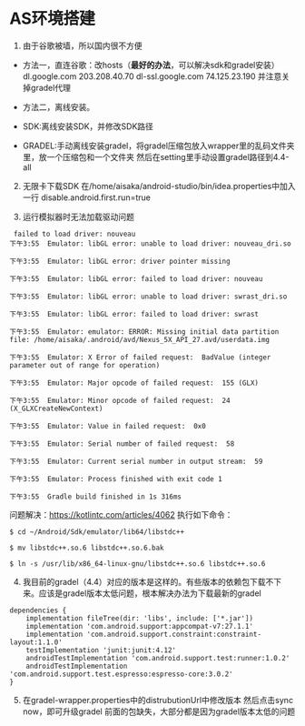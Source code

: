 AS环境搭建
====
1. 由于谷歌被墙，所以国内很不方便
- 方法一，直连谷歌：改hosts（**最好的办法**，可以解决sdk和gradel安装）
dl.google.com  203.208.40.70
dl-ssl.google.com 74.125.23.190
并注意关掉gradel代理

- 方法二，离线安装。
 - SDK:离线安装SDK，并修改SDK路径
 - GRADEL:手动离线安装gradel，将gradel压缩包放入wrapper里的乱码文件夹里，放一个压缩包和一个文件夹
然后在setting里手动设置gradel路径到4.4-all

2. 无限卡下载SDK
在/home/aisaka/android-studio/bin/idea.properties中加入一行
disable.android.first.run=true

3. 运行模拟器时无法加载驱动问题
```
 failed to load driver: nouveau
下午3:55	Emulator: libGL error: unable to load driver: nouveau_dri.so

下午3:55	Emulator: libGL error: driver pointer missing

下午3:55	Emulator: libGL error: failed to load driver: nouveau

下午3:55	Emulator: libGL error: unable to load driver: swrast_dri.so

下午3:55	Emulator: libGL error: failed to load driver: swrast

下午3:55	Emulator: emulator: ERROR: Missing initial data partition file: /home/aisaka/.android/avd/Nexus_5X_API_27.avd/userdata.img

下午3:55	Emulator: X Error of failed request:  BadValue (integer parameter out of range for operation)

下午3:55	Emulator: Major opcode of failed request:  155 (GLX)

下午3:55	Emulator: Minor opcode of failed request:  24 (X_GLXCreateNewContext)

下午3:55	Emulator: Value in failed request:  0x0

下午3:55	Emulator: Serial number of failed request:  58

下午3:55	Emulator: Current serial number in output stream:  59

下午3:55	Emulator: Process finished with exit code 1

下午3:55	Gradle build finished in 1s 316ms
```
问题解决：https://kotlintc.com/articles/4062
执行如下命令：
```
$ cd ~/Android/Sdk/emulator/lib64/libstdc++

$ mv libstdc++.so.6 libstdc++.so.6.bak

$ ln -s /usr/lib/x86_64-linux-gnu/libstdc++.so.6 libstdc++.so.6
```
4. 我目前的gradel（4.4）对应的版本是这样的。有些版本的依赖包下载不下来。应该是gradel版本太低问题，根本解决办法为下载最新的gradel
```
dependencies {
    implementation fileTree(dir: 'libs', include: ['*.jar'])
    implementation 'com.android.support:appcompat-v7:27.1.1'
    implementation 'com.android.support.constraint:constraint-layout:1.1.0'
    testImplementation 'junit:junit:4.12'
    androidTestImplementation 'com.android.support.test:runner:1.0.2'
    androidTestImplementation 'com.android.support.test.espresso:espresso-core:3.0.2'
}
```
5. 在gradel-wrapper.properties中的distrubutionUrl中修改版本 然后点击sync now，即可升级gradel
前面的包缺失，大部分都是因为gradel版本太低的问题
